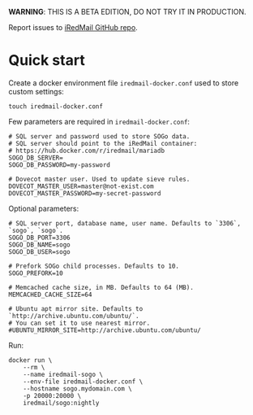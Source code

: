 __WARNING__: THIS IS A BETA EDITION, DO NOT TRY IT IN PRODUCTION.

Report issues to [iRedMail GitHub repo](https://github.com/iredmail/iRedMail/issues).

# Quick start

Create a docker environment file `iredmail-docker.conf` used to store custom
settings:

```
touch iredmail-docker.conf
```

Few parameters are required in `iredmail-docker.conf`:

```
# SQL server and password used to store SOGo data.
# SQL server should point to the iRedMail container:
# https://hub.docker.com/r/iredmail/mariadb
SOGO_DB_SERVER=
SOGO_DB_PASSWORD=my-password

# Dovecot master user. Used to update sieve rules.
DOVECOT_MASTER_USER=master@not-exist.com
DOVECOT_MASTER_PASSWORD=my-secret-password
```

Optional parameters:

```
# SQL server port, database name, user name. Defaults to `3306`, `sogo`, `sogo`.
SOGO_DB_PORT=3306
SOGO_DB_NAME=sogo
SOGO_DB_USER=sogo

# Prefork SOGo child processes. Defaults to 10.
SOGO_PREFORK=10

# Memcached cache size, in MB. Defaults to 64 (MB).
MEMCACHED_CACHE_SIZE=64

# Ubuntu apt mirror site. Defaults to `http://archive.ubuntu.com/ubuntu/`.
# You can set it to use nearest mirror.
#UBUNTU_MIRROR_SITE=http://archive.ubuntu.com/ubuntu/
```

Run:

```
docker run \
    --rm \
    --name iredmail-sogo \
    --env-file iredmail-docker.conf \
    --hostname sogo.mydomain.com \
    -p 20000:20000 \
    iredmail/sogo:nightly
```
